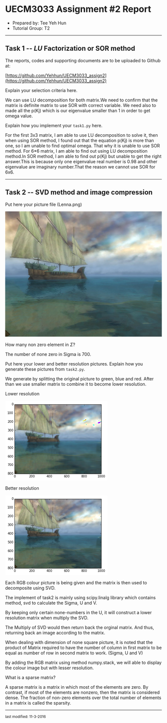 UECM3033 Assignment #2 Report
========================================================

- Prepared by: Tee Yeh Hun
- Tutorial Group: T2

--------------------------------------------------------

## Task 1 --  $LU$ Factorization or SOR method

The reports, codes and supporting documents are to be uploaded to Github at: 

[https://github.com/Yehhun/UECM3033_assign2](https://github.com/Yehhun/UECM3033_assign2)

Explain your selection criteria here.

We can use LU decomposition for both matrix.We need to confirm that the matrix is definite matrix to use SOR with correct variable.
We need also to made all the p(Kj) which is our eigenvalue smaller than 1 in order to get omega value. 

Explain how you implement your `task1.py` here.

For the first 3x3 matrix, I am able to use LU decomposition to solve it, then when using SOR method, I found out that the equation p(Kj) is more than one, so I am unable to find optimal omega. That why it is unable to use SOR method. For 6*6 matrix, I am able to find out using LU decomposition method.In SOR method, I am able to find out p(Kj) but unable to get the right answer.This is because only one eigenvalue real number  is 0.98 and other eigenvalue are imaginary number.That the reason we cannot use SOR for 6x6.

---------------------------------------------------------

## Task 2 -- SVD method and image compression

Put here your picture file (Lenna.png)

![2_Picture.png](2_Picture.jpg)

How many non zero element in $\Sigma$?

The number of none zero in Sigma is 700.

Put here your lower and better resolution pictures. Explain how you generate
these pictures from `task2.py`.

We generate by splitting the original picture to green, blue and red. After than we use smaller matrix to combine it to become lower resolution.

Lower resolution

![lowerresolution.png](lowerresolution.png)

Better resolution

![higherresolution.png](higherresolution.png)

Each RGB colour picture is being given and the matrix is then used to decomposite using SVD.

The implement of task2 is mainly using scipy.linalg library which contains method, svd to calculate the Sigma, U and V.

By keeping only certain none-numbers in the U, it will construct a lower resolution matrix when multiply the SVD. 

The Multiply of SVD would then return back the orginal matrix. And thus, returning back an image according to the matrix. 

When dealing with dimension of none square picture, it is noted that the product of Matrix required to have the number of column in first matrix to be equal as number of row in second matrix to work. (Sigma, U and V)

By adding the RGB matrix using method numpy.stack, we will able to display the colour image but with lesser resolution. 

What is a sparse matrix? 

A sparse matrix is a matrix in which most of the elements are zero. By contrast, if most of the elements are nonzero, then the matrix is considered dense. The fraction of non-zero elements over the total number of elements  in a matrix is called the sparsity.

-----------------------------------

<sup>last modified: 11-3-2016 </sup>
